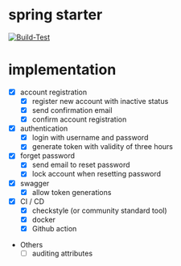 # spring starter

[![Build-Test](https://github.com/ablil/spring-starter/actions/workflows/build-and-test.yml/badge.svg?branch=main)](https://github.com/ablil/spring-starter/actions/workflows/build-and-test.yml)

# implementation

- [x] account registration
  - [x] register new account with inactive status
  - [x] send confirmation email 
  - [x] confirm account registration
   
- [x] authentication
  - [x] login with username and password
  - [x] generate token with validity of three hours

- [x] forget password 
  - [x] send email to reset password
  - [x] lock account when resetting password 

- [x] swagger
  - [x] allow token generations

- [x] CI / CD
  - [x] checkstyle (or community standard tool)
  - [x] docker
  - [x] Github action

- Others
  - [ ] auditing attributes